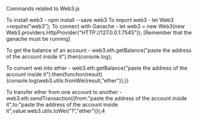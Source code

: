 Commands related to Web3.js

To install web3 - npm install --save web3
To import web3 - let Web3 =require("web3");
To connect with Ganache - let web3 = new Web3(new Web3.providers.HttpProvider("HTTP://127.0.0.1:7545")); [Remember that the ganache must be running]

To get the balance of an account - web3.eth.getBalance("paste the address of the account inside it").then(console.log);

To convert wei into ether - web3.eth.getBalance("paste the address of the account inside it").then(function(result) {console.log(web3.utils.fromWei(result,"ether"));})  

To transfer ether from one account to another - web3.eth.sendTransaction({from:"paste the address of the account inside it",to:"paste the address of the account inside it",value:web3.utils.toWei("1","ether")});4
